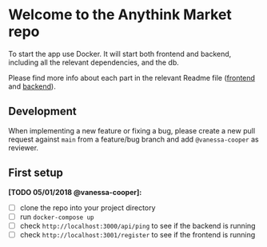 # Welcome to the Anythink Market repo

To start the app use Docker. It will start both frontend and backend, including all the relevant dependencies, and the db.

Please find more info about each part in the relevant Readme file ([frontend](frontend/readme.md) and [backend](backend/README.md)).

## Development

When implementing a new feature or fixing a bug, please create a new pull request against `main` from a feature/bug branch and add `@vanessa-cooper` as reviewer.

## First setup

**[TODO 05/01/2018 @vanessa-cooper]:**

- [ ] clone the repo into your project directory
- [ ] run `docker-compose up`
- [ ] check `http://localhost:3000/api/ping` to see if the backend is running
- [ ] check `http://localhost:3001/register` to see if the frontend is running
